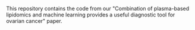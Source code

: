This repository contains the code from our "Combination of plasma-based lipidomics and machine learning provides a useful diagnostic tool for ovarian cancer" paper.

